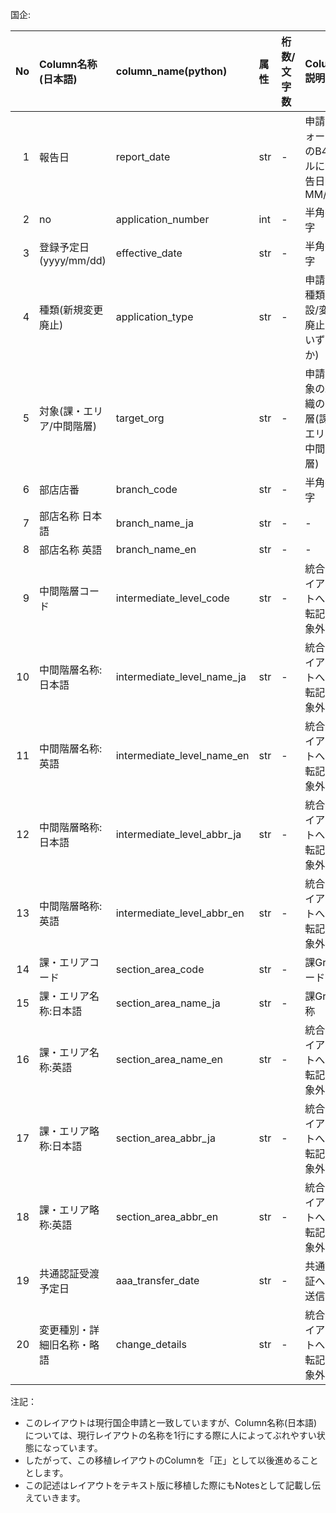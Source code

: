 国企:

| No | Column名称(日本語) | column_name(python) | 属性 | 桁数/文字数 | Column説明(略) |
|---:|:-------------------|:--------------------|:-----|:------------|:---------------|
| 1 | 報告日 | report_date | str | - | 申請フォームのB4セルに報告日: MM/DD/ |
| 2 | no | application_number | int | - | 半角数字 |
| 3 | 登録予定日(yyyy/mm/dd) | effective_date | str | - | 半角数字 |
| 4 | 種類(新規変更廃止) | application_type | str | - | 申請の種類(新設/変更/廃止のいずれか) |
| 5 | 対象(課・エリア/中間階層) | target_org | str | - | 申請対象の組織の階層(課・エリア/中間階層) |
| 6 | 部店店番 | branch_code | str | - | 半角数字 |
| 7 | 部店名称 日本語 | branch_name_ja | str | - | - |
| 8 | 部店名称 英語 | branch_name_en | str | - | - |
| 9 | 中間階層コード | intermediate_level_code | str | - | 統合レイアウトへの転記対象外 |
| 10 | 中間階層名称:日本語 | intermediate_level_name_ja | str | - | 統合レイアウトへの転記対象外 |
| 11 | 中間階層名称:英語 | intermediate_level_name_en | str | - | 統合レイアウトへの転記対象外 |
| 12 | 中間階層略称:日本語 | intermediate_level_abbr_ja | str | - | 統合レイアウトへの転記対象外 |
| 13 | 中間階層略称:英語 | intermediate_level_abbr_en | str | - | 統合レイアウトへの転記対象外 |
| 14 | 課・エリアコード | section_area_code | str | - | 課Grコード |
| 15 | 課・エリア名称:日本語 | section_area_name_ja | str | - | 課Gr名称 |
| 16 | 課・エリア名称:英語 | section_area_name_en | str | - | 統合レイアウトへの転記対象外 |
| 17 | 課・エリア略称:日本語 | section_area_abbr_ja | str | - | 統合レイアウトへの転記対象外 |
| 18 | 課・エリア略称:英語 | section_area_abbr_en | str | - | 統合レイアウトへの転記対象外 |
| 19 | 共通認証受渡予定日 | aaa_transfer_date | str | - | 共通認証への送信日 |
| 20 | 変更種別・詳細旧名称・略語 | change_details | str | - | 統合レイアウトへの転記対象外 |

注記：
- このレイアウトは現行国企申請と一致していますが、Column名称(日本語)については、現行レイアウトの名称を1行にする際に人によってぶれやすい状態になっています。
- したがって、この移植レイアウトのColumnを「正」として以後進めることとします。
- この記述はレイアウトをテキスト版に移植した際にもNotesとして記載し伝えていきます。